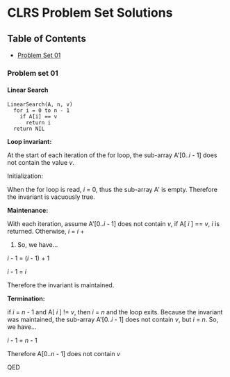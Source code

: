 # CLRS Problem Set Solutions

## Table of Contents
* [Problem Set 01](#problem-set-01)

### Problem set 01

#### Linear Search

```
LinearSearch(A, n, v)
  for i = 0 to n - 1
    if A[i] == v
      return i
  return NIL
```

**Loop invariant:** 

At the start of each iteration of the for loop, the sub-array A'[0..*i* - 1] does not contain the value *v*.

Initialization: 

When the for loop is read, *i* = 0, thus the sub-array A' is empty.  Therefore the invariant is vacuously true.

**Maintenance:** 

With each iteration, assume A'[0..*i* - 1] does not contain *v*, if A[ *i* ] == *v*, *i* is returned.  Otherwise, *i* = *i* +
1.  So, we have... 

*i* - 1 = (*i* - 1) + 1

*i* - 1 = *i*

Therefore the invariant is maintained.

**Termination:**

if *i* = *n* - 1 and A[ *i* ] != *v*, then *i* = *n* and the loop exits.  Because the invariant was maintained, the sub-array 
A'[0..*i* - 1] does not contain *v*, but *i* = *n*.  So, we have...

*i* - 1 = *n* - 1

Therefore A[0..*n* - 1] does not contain *v*

QED
